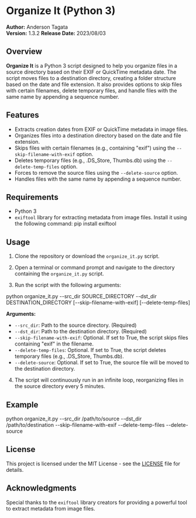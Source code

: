 # Organize It (Python 3)

**Author:** Anderson Tagata  
**Version:** 1.3.2
**Release Date:** 2023/08/03

## Overview

**Organize It** is a Python 3 script designed to help you organize files in a source directory based on their EXIF or QuickTime metadata date. The script moves files to a destination directory, creating a folder structure based on the date and file extension. It also provides options to skip files with certain filenames, delete temporary files, and handle files with the same name by appending a sequence number.

## Features

- Extracts creation dates from EXIF or QuickTime metadata in image files.
- Organizes files into a destination directory based on the date and file extension.
- Skips files with certain filenames (e.g., containing "exif") using the `--skip-filename-with-exif` option.
- Deletes temporary files (e.g., .DS_Store, Thumbs.db) using the `--delete-temp-files` option.
- Forces to remove the source files using the `--delete-source` option.
- Handles files with the same name by appending a sequence number.

## Requirements

- Python 3
- `exiftool` library for extracting metadata from image files. Install it using the following command:
pip install exiftool


## Usage

1. Clone the repository or download the `organize_it.py` script.

2. Open a terminal or command prompt and navigate to the directory containing the `organize_it.py` script.

3. Run the script with the following arguments:

python organize_it.py --src_dir SOURCE_DIRECTORY --dst_dir DESTINATION_DIRECTORY [--skip-filename-with-exif] [--delete-temp-files]

**Arguments:**
- `--src_dir`: Path to the source directory. (Required)
- `--dst_dir`: Path to the destination directory. (Required)
- `--skip-filename-with-exif`: Optional. If set to True, the script skips files containing "exif" in the filename.
- `--delete-temp-files`: Optional. If set to True, the script deletes temporary files (e.g., .DS_Store, Thumbs.db).
- `--delete-source`: Optional. If set to True, the source file will be moved to the destination directory.

4. The script will continuously run in an infinite loop, reorganizing files in the source directory every 5 minutes.

## Example

python organize_it.py --src_dir /path/to/source --dst_dir /path/to/destination --skip-filename-with-exif --delete-temp-files --delete-source


## License

This project is licensed under the MIT License - see the [LICENSE](LICENSE) file for details.

## Acknowledgments

Special thanks to the `exiftool` library creators for providing a powerful tool to extract metadata from image files.
